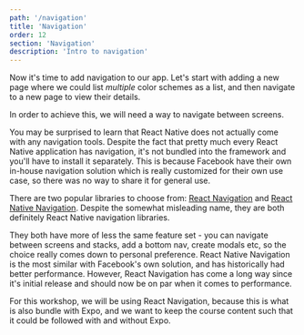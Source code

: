 ```yaml
---
path: '/navigation'
title: 'Navigation'
order: 12
section: 'Navigation'
description: 'Intro to navigation'
---
```


Now it's time to add navigation to our app. Let's start with adding a new page where we could list _multiple_ color schemes as a list, and then navigate to a new page to view their details.

In order to achieve this, we will need a way to navigate between screens.

You may be surprised to learn that React Native does not actually come with any navigation tools. Despite the fact that pretty much every React Native application has navigation, it's not bundled into the framework and you'll have to install it separately. This is because Facebook have their own in-house navigation solution which is really customized for their own use case, so there was no way to share it for general use.

There are two popular libraries to choose from: [React Navigation](https://reactnavigation.org/) and [React Native Navigation](https://wix.github.io/react-native-navigation/#/). Despite the somewhat misleading name, they are both definitely React Native navigation libraries.

They both have more of less the same feature set - you can navigate between screens and stacks, add a bottom nav, create modals etc, so the choice really comes down to personal preference. React Native Navigation is the most similar with Facebook's own solution, and has historically had better performance. However, React Navigation has come a long way since it's initial release and should now be on par when it comes to performance.

For this workshop, we will be using React Navigation, because this is what is also bundle with Expo, and we want to keep the course content such that it could be followed with and without Expo.